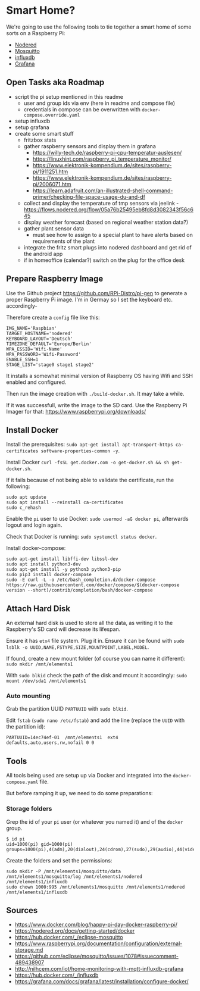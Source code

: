 # Smart Home?

We're going to use the following tools to tie together a smart home of some sorts on a Raspberry Pi:

* [Nodered](https://nodered.org/)
* [Mosquitto](https://https://mosquitto.org/)
* [influxdb](https://www.influxdata.com/products/influxdb-overview/)
* [Grafana](https://grafana.com/)

## Open Tasks aka Roadmap

* script the pi setup mentioned in this readme
  * user and group ids via env (here in readme and compose file)
  * credentials in compose can be overwritten with `docker-compose.override.yaml`
* setup influxdb
* setup grafana
* create some smart stuff
  * fritzbox stats
  * gather raspberry sensors and display them in grafana
    * https://willy-tech.de/raspberry-pi-cpu-temperatur-auslesen/
    * https://linuxhint.com/raspberry_pi_temperature_monitor/
    * https://www.elektronik-kompendium.de/sites/raspberry-pi/1911251.htm
    * https://www.elektronik-kompendium.de/sites/raspberry-pi/2006071.htm
    * https://learn.adafruit.com/an-illustrated-shell-command-primer/checking-file-space-usage-du-and-df
  * collect and display the temperature of tmp sensors via jeelink - https://flows.nodered.org/flow/05a76b25495eb8fd8d3082343f56c645
  * display weather forecast (based on regional weather station data?)
  * gather plant sensor data
    * must see how to assign to a special plant to have alerts based on requirements of the plant
  * integrate the fritz smart plugs into nodered dashboard and get rid of the android app
  * if in homeoffice (calendar?) switch on the plug for the office desk


## Prepare Raspberry Image

Use the Github project https://github.com/RPi-Distro/pi-gen to generate a proper Raspberry Pi image. I'm in Germay so I set the keyboard etc. accordingly-

Therefore create a `config` file like this:

```
IMG_NAME='Raspbian'
TARGET_HOSTNAME='nodered'
KEYBOARD_LAYOUT='Deutsch'
TIMEZONE_DEFAULT='Europe/Berlin'
WPA_ESSID='Wifi-Name'
WPA_PASSWORD='Wifi-Password'
ENABLE_SSH=1
STAGE_LIST='stage0 stage1 stage2'
```

It installs a somewhat minimal version of Raspberry OS having Wifi and SSH enabled and configured.

Then run the image creation with `./build-docker.sh`. It may take a while.

If it was successfull, write the image to the SD card. Use the Raspberry Pi Imager for that: https://www.raspberrypi.org/downloads/

## Install Docker

Install the prerequisites: `sudo apt-get install apt-transport-https ca-certificates software-properties-common -y`.

Install Docker `curl -fsSL get.docker.com -o get-docker.sh && sh get-docker.sh`.

If it fails because of not being able to validate the certificate, run the following:

```
sudo apt update
sudo apt install --reinstall ca-certificates
sudo c_rehash
```

Enable the `pi` user to use Docker: `sudo usermod -aG docker pi`, afterwards logout and login again.

Check that Docker is running: `sudo systemctl status docker`.

Install docker-compose:

```
sudo apt-get install libffi-dev libssl-dev
sudo apt install python3-dev
sudo apt-get install -y python3 python3-pip
sudo pip3 install docker-compose
sudo -E curl -L -o /etc/bash_completion.d/docker-compose https://raw.githubusercontent.com/docker/compose/$(docker-compose version --short)/contrib/completion/bash/docker-compose

```

## Attach Hard Disk

An external hard disk is used to store all the data, as writing it to the Raspberry's SD card will decrease its lifespan.

Ensure it has `etx4` file system. Plug it in. Ensure it can be found with `sudo lsblk -o UUID,NAME,FSTYPE,SIZE,MOUNTPOINT,LABEL,MODEL`.

If found, create a new mount folder (of course you can name it different): `sudo mkdir /mnt/elements1`

With `sudo blkid` check the path of the disk and mount it accordingly: `sudo mount /dev/sda1 /mnt/elements1`

### Auto mounting

Grab the partition UUID `PARTUUID` with `sudo blkid`.

Edit `fstab` (`sudo nano /etc/fstab`) and add the line (replace the `UUID` with the partition id):

```
PARTUUID=14ec74ef-01  /mnt/elements1  ext4    defaults,auto,users,rw,nofail 0 0
```

## Tools

All tools being used are setup up via Docker and integrated into the `docker-compose.yaml` file.

But before ramping it up, we need to do some preparations:

### Storage folders

Grep the id of your `pi` user (or whatever you named it) and of the `docker` group.

```
$ id pi
uid=1000(pi) gid=1000(pi) groups=1000(pi),4(adm),20(dialout),24(cdrom),27(sudo),29(audio),44(video),46(plugdev),60(games),100(users),105(input),109(netdev),999(spi),998(i2c),997(gpio),995(docker)
```

Create the folders and set the permissions:

```
sudo mkdir -P /mnt/elements1/mosquitto/data /mnt/elements1/mosquitto/log /mnt/elements1/nodered /mnt/elements1/influxdb
sudo chown 1000:995 /mnt/elements1/mosquitto /mnt/elements1/nodered /mnt/elements1/influxdb
```
## Sources

* https://www.docker.com/blog/happy-pi-day-docker-raspberry-pi/
* https://nodered.org/docs/getting-started/docker
* https://hub.docker.com/_/eclipse-mosquitto
* https://www.raspberrypi.org/documentation/configuration/external-storage.md
* https://github.com/eclipse/mosquitto/issues/1078#issuecomment-489438907
* http://nilhcem.com/iot/home-monitoring-with-mqtt-influxdb-grafana
* https://hub.docker.com/_/influxdb
* https://grafana.com/docs/grafana/latest/installation/configure-docker/

